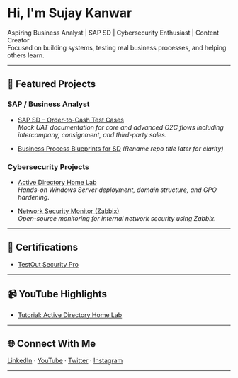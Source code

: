 # Hi, I'm Sujay Kanwar

Aspiring Business Analyst | SAP SD | Cybersecurity Enthusiast | Content Creator  
Focused on building systems, testing real business processes, and helping others learn.

---

## 💼 Featured Projects

### SAP / Business Analyst
- [SAP SD – Order-to-Cash Test Cases](https://github.com/Sujay-Kanwar/sap-sd-o2c-test-cases)  
  *Mock UAT documentation for core and advanced O2C flows including intercompany, consignment, and third-party sales.*

- [Business Process Blueprints for SD](https://github.com/Sujay-Kanwar/ActiveDirectoryLab) *(Rename repo title later for clarity)*

### Cybersecurity Projects
- [Active Directory Home Lab](https://github.com/Sujay-Kanwar/ActiveDirectoryLab)  
  *Hands-on Windows Server deployment, domain structure, and GPO hardening.*

- [Network Security Monitor (Zabbix)](https://github.com/Sujay-Kanwar/ZabbixNetworkSecurityMonitor)  
  *Open-source monitoring for internal network security using Zabbix.*

---

## 📄 Certifications
- [TestOut Security Pro](https://github.com/Sujay-Kanwar/TestOutCertification)

---

## 📹 YouTube Highlights
- [Tutorial: Active Directory Home Lab](https://www.youtube.com/@Sujay_Kanwar-Cyber)

---

## 🌐 Connect With Me
[LinkedIn](https://linkedin.com/in/sujay-kanwar) · [YouTube](https://www.youtube.com/@Sujay_Kanwar-Cyber) · [Twitter](https://twitter.com/sujay_kanwar) · [Instagram](https://www.instagram.com/sujay_kanwar)

---

<!--
Optional Sections You Can Add:
- 🔭 Currently working on...
- 📚 Learning: SAP Analytics Cloud, Power BI, Python for Analysts
- 💬 Ask me about BA tools, Excel hacks, or security labs
-->
